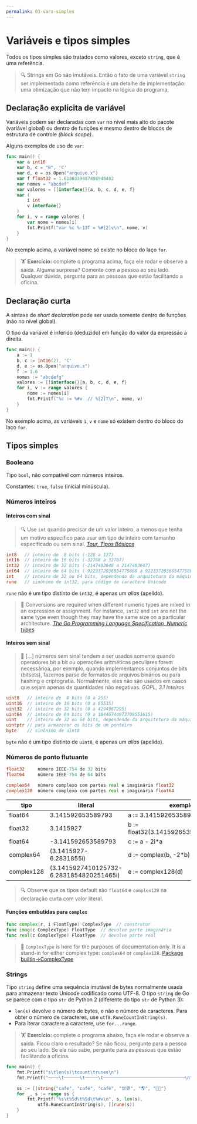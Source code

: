 ```yaml
---
permalink: 03-vars-simples
---
```


# Variáveis e tipos simples

Todos os tipos simples são tratados como valores, exceto `string`, que é uma referência. 


> 🔍 Strings em Go são imutáveis. Então o fato de uma variável `string` ser implementada como referência é um detalhe de implementação: uma otimização que não tem impacto na lógica do programa.

## Declaração explícita de variável

Variáveis podem ser declaradas com `var` no nível mais alto do pacote (variável global) ou dentro de funções e mesmo dentro de blocos de estrutura de controle *(block scope)*.

Alguns exemplos de uso de `var`:

```go
func main() {
	var a int16
	var b, c = "B", 'C'
	var d, e = os.Open("arquivo.x")
	var f float32 = 1.6180339887498948482
	var nomes = "abcdef"
	var valores = []interface{}{a, b, c, d, e, f}
	var (
		i int
		v interface{}
	)
	for i, v = range valores {
		var nome = nomes[i]
		fmt.Printf("var %c %-13T = %#[2]v\n", nome, v)
	}
}
```

No exemplo acima, a variável nome só existe no bloco do laço `for`.

> 🏋 **Exercício:** complete o programa acima, faça ele rodar e observe a saída. Alguma surpresa? Comente com a pessoa ao seu lado. Qualquer dúvida, pergunte para as pessoas que estão facilitando a oficina.

## Declaração curta

A sintaxe de *short declaration* pode ser usada somente dentro de funções (não no nível global).

O tipo da variável é inferido (deduzido) em função do valor da expressão à direita.

```go
func main() {
	a := 1
	b, c := int16(2), 'C'
	d, e := os.Open("arquivo.x")
	f := 1.6
	nomes := "abcdefg"
	valores := []interface{}{a, b, c, d, e, f}
	for i, v := range valores {
		nome := nomes[i]
		fmt.Printf("%c := %#v  // %[2]T\n", nome, v)
	}
}
```

No exemplo acima, as variáveis `i`, `v` e `nome` só existem dentro do bloco do laço `for`.

## Tipos simples

### Booleano

Tipo `bool`, não compatível com números inteiros.

Constantes: `true`, `false` (inicial minúscula). 

### Números inteiros

#### Inteiros com sinal

> 🔍 Use `int` quando precisar de um valor inteiro, a menos que tenha um motivo específico para usar um tipo de inteiro com tamanho especificado ou sem sinal. *[Tour, Tipos Básicos](https://go-tour-br.appspot.com/basics/11)*


```go
int8   // inteiro de  8 bits (-128 a 127)
int16  // inteiro de 16 bits (-32768 a 32767)
int32  // inteiro de 32 bits (-2147483648 a 2147483647)
int64  // inteiro de 64 bits (-9223372036854775808 a 9223372036854775807)
int    // inteiro de 32 ou 64 bits, dependendo da arquitetura da máquina
rune   // sinônimo de int32, para código de caractere Unicode
```

`rune` não é um tipo distinto de `int32`, é apenas um *alias* (apelido).

> 📖 Conversions are required when different numeric types are mixed in an expression or assignment. For instance,  `int32` and `int` are not the same type even though they may have the same size on a particular architecture. *[The Go Programming Language Specification, Numeric types](https://golang.org/ref/spec#Numeric_types)*


#### Inteiros sem sinal

> 📖 [...] números sem sinal tendem a ser usados somente quando operadores bit a bit ou operações aritméticas peculiares forem necessárioa, por exemplo, quando implementamos conjuntos de bits (bitsets), fazemos parse de formatos de arquivos binários ou para hashing e criptografia. Normalmente, eles não são usados em casos que sejam apenas de quantidades não negativas. *GOPL, 3.1 Inteiros*

```go
uint8   // inteiro de  8 bits (0 a 255)
uint16  // inteiro de 16 bits (0 a 65535)
uint32  // inteiro de 32 bits (0 a 4294967295)
uint64  // inteiro de 64 bits (0 a 18446744073709551615)
uint    // inteiro de 32 ou 64 bits, dependendo da arquitetura da máquina
uintptr // para armazenar os bits de um ponteiro
byte    // sinônimo de uint8
```

`byte` não é um tipo distinto de `uint8`, é apenas um *alias* (apelido).



### Números de ponto flutuante

```go
float32     número IEEE-754 de 32 bits
float64     número IEEE-754 de 64 bits

complex64   número complexo com partes real e imaginária float32
complex128  número complexo com partes real e imaginária float64
```

| tipo    | literal | exemplo de atribuição curta |
| ------- | ------- | ----------------------------|
| float64 | 3.141592653589793 | a := 3.14159265358979323846264338327950288 |
| float32 | 3.1415927 | b := float32(3.14159265358979323846264338327950288) |
| float64 | -3.141592653589793 | c := a - 2i*a |
| complex64 | (3.1415927-6.2831855i) | d := complex(b, -2*b) |
| complex128 | (3.1415927410125732-6.2831854820251465i) | e := complex128(d) |

> 🔍 Observe que os tipos default são `float64` e `complex128` na declaração curta com valor literal.


#### Funções embutidas para `complex`

```go
func complex(r, i FloatType) ComplexType  // construtor
func imag(c ComplexType) FloatType  // devolve parte imaginária
func real(c ComplexType) FloatType  // devolve parte real
```

> 📖 `ComplexType` is here for the purposes of documentation only. It is a stand-in for either complex type: `complex64` or `complex128`. [Package builtin→ComplexType](https://golang.org/pkg/builtin/#ComplexType) 

### Strings

Tipo `string` define uma sequência imutável de bytes normalmente usada para armazenar texto Unicode codificado como UTF-8. O tipo `string` de Go se parece com o tipo `str` de Python 2 (diferente do tipo `str` de Python 3):

- `len(s)` devolve o número de bytes, e não o número de caracteres. Para obter o número de caracteres, use `utf8.RuneCountInString(s)`.
- Para iterar caractere a caractere, use `for...range`.

> 🏋 **Exercício:** complete o programa abaixo, faça ele rodar e observe a saída. Ficou claro o resultado? Se não ficou, pergunte para a pessoa ao seu lado. Se ela não sabe, pergunte para as pessoas que estão facilitando a oficina.

```go
func main() {
	fmt.Printf("s\tlen(s)\tcount\trunes\n")
	fmt.Printf("────\t──────\t─────\t───────────────────────────────\n")

	ss := []string{"cafe", "café", "café", "世界", "🌎", "🖖🏿"}
	for _, s := range ss {
		fmt.Printf("%s\t%5d\t%5d\t%#v\n", s, len(s),
			utf8.RuneCountInString(s), []rune(s))
	}
}

```
